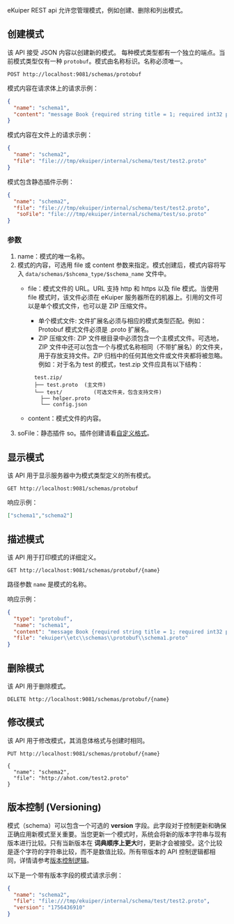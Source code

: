 eKuiper REST api 允许您管理模式，例如创建、删除和列出模式。

## 创建模式

该 API 接受 JSON 内容以创建新的模式。 每种模式类型都有一个独立的端点。当前模式类型仅有一种 `protobuf`。模式由名称标识。名称必须唯一。

```shell
POST http://localhost:9081/schemas/protobuf
```

模式内容在请求体上的请求示例：

```json
{
  "name": "schema1",
  "content": "message Book {required string title = 1; required int32 price = 2;}"
}
```

模式内容在文件上的请求示例：

```json
{
  "name": "schema2",
  "file": "file:///tmp/ekuiper/internal/schema/test/test2.proto"
}
```

模式包含静态插件示例：

```json
{
  "name": "schema2",
  "file": "file:///tmp/ekuiper/internal/schema/test/test2.proto",
   "soFile": "file:///tmp/ekuiper/internal/schema/test/so.proto"
}
```

### 参数

1. name：模式的唯一名称。
2. 模式的内容，可选用 file 或 content 参数来指定。模式创建后，模式内容将写入 `data/schemas/$shcema_type/$schema_name` 文件中。
   - file：模式文件的 URL。URL 支持 http 和 https 以及 file 模式。当使用 file 模式时，该文件必须在 eKuiper
     服务器所在的机器上。引用的文件可以是单个模式文件，也可以是 ZIP 压缩文件。
      - 单个模式文件: 文件扩展名必须与相应的模式类型匹配。例如：Protobuf 模式文件必须是 .proto 扩展名。
      - ZIP 压缩文件: ZIP 文件根目录中必须包含一个主模式文件。可选地，ZIP 文件中还可以包含一个与模式名称相同（不带扩展名）的文件夹，用于存放支持文件。ZIP
        归档中的任何其他文件或文件夹都将被忽略。例如：对于名为 test 的模式，test.zip 文件应具有以下结构：

       ```text
         test.zip/
         ├── test.proto  (主文件)
         └── test/          (可选文件夹，包含支持文件)
           ├── helper.proto
           └── config.json
       ```

   - content：模式文件的内容。
3. soFile：静态插件 so。插件创建请看[自定义格式](../../guide/serialization/serialization.md#格式扩展)。

## 显示模式

该 API 用于显示服务器中为模式类型定义的所有模式。

```shell
GET http://localhost:9081/schemas/protobuf
```

响应示例：

```json
["schema1","schema2"]
```

## 描述模式

该 API 用于打印模式的详细定义。

```shell
GET http://localhost:9081/schemas/protobuf/{name}
```

路径参数 `name` 是模式的名称。

响应示例：

```json
{
  "type": "protobuf",
  "name": "schema1",
  "content": "message Book {required string title = 1; required int32 price = 2;}",
  "file": "ekuiper\\etc\\schemas\\protobuf\\schema1.proto"
}
```

## 删除模式

该 API 用于删除模式。

```shell
DELETE http://localhost:9081/schemas/protobuf/{name}
```

## 修改模式

该 API 用于修改模式，其消息体格式与创建时相同。

```shell
PUT http://localhost:9081/schemas/protobuf/{name}

{
  "name": "schema2",
  "file": "http://ahot.com/test2.proto"
}
```

## 版本控制 (Versioning)

模式（schema）可以包含一个可选的 **version** 字段。此字段对于控制更新和确保正确应用新模式至关重要。当您更新一个模式时，系统会将新的版本字符串与现有版本进行比较。只有当新版本在
**词典顺序上更大**时，更新才会被接受。这个比较是逐个字符的字符串比较，而不是数值比较。所有带版本的 API
控制逻辑都相同，详情请参考[版本控制逻辑](../../guide/rules/overview.md#版本控制逻辑)。

以下是一个带有版本字段的模式请求示例：

```json
{
  "name": "schema2",
  "file": "file:///tmp/ekuiper/internal/schema/test/test2.proto",
  "version": "1756436910"
}
```
